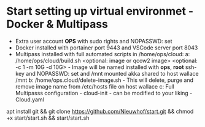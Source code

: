# Start setting up virtual environmet - Docker & Multipass
 * Extra user account <b>OPS</b> with sudo rights and NOPASSWD: set
 * Docker installed with portainer port 9443 and VSCode server port 8043
 * Multipass installed with full automated scripts in /home/ops/cloud:
    a: /home/ops/cloud/build.sh <name> <optional: image or qcow2 image> <optional: -c 1 -m 10G -d 10G>
       - Image will be named installed with <b>ops</b>, <b>root</b> ssh-key and NOPASSWD: set and /mnt mounted akka shared to host wallace /mnt
    b: /home/ops.cloud/delete-image.sh <name>
       - This will delete, purge and remove image name from /etc/hosts file on host wallace
    c: Full Multipasss configuration - cloud-init - can be modified to your liking - Cloud.yaml
    
    
apt install git && git clone https://github.com/Nieuwhof/start.git && chmod +x start/start.sh && start/start.sh

